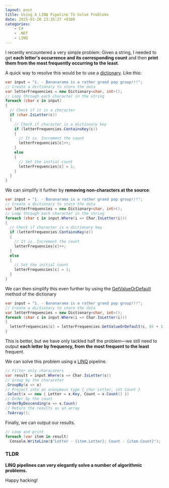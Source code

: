 ```yaml
---
layout: post
title: Using A LINQ Pipeline To Solve Problems
date: 2025-01-20 23:35:27 +0300
categories:
    - C#
    - .NET
    - LINQ
---
```


I recently encountered a very simple problem: Given a string, I needed to get **each letter's occurrence and its corresponding count** and then **print them from the most frequently occurring to the least**.

A quick way to resolve this would be to use a [dictionary](https://learn.microsoft.com/en-us/dotnet/api/system.collections.generic.dictionary-2?view=net-9.0). Like this:

```c#
var input = "1. - Bananarama is a rather grand pop group!!!";
// Create a dictionary to store the data
var letterFrequencies = new Dictionary<char, int>();
// Loop through each character in the string
foreach (char c in input)
{
  // Check if it is a character
  if (char.IsLetter(c))
  {
    // Check if character is a dictionary key
    if (letterFrequencies.ContainsKey(c))
    {
      // It is. Increment the count
      letterFrequencies[c]++;
    }
    else
    {
      // Set the initial count
      letterFrequencies[c] = 1;
    }
  }
}

```

We can simplify it further by **removing non-characters at the source**:

```c#
var input = "1. - Bananarama is a rather grand pop group!!!";
// Create a dictionary to store the data
var letterFrequencies = new Dictionary<char, int>();
// Loop through each character in the string
foreach (char c in input.Where(i => Char.IsLetter(i)))
{
  // Check if character is a dictionary key
  if (letterFrequencies.ContainsKey(c))
  {
    // It is. Increment the count
    letterFrequencies[c]++;
  }
  else
  {
    // Set the initial count
    letterFrequencies[c] = 1;
  }
}
```

We can then simplify this even further by using the [GetValueOrDefault]() method of the dictionary

```c#
var input = "1. - Bananarama is a rather grand pop group!!!";
// Create a dictionary to store the data
var letterFrequencies = new Dictionary<char, int>();
foreach (char c in input.Where(i => Char.IsLetter(i)))
{
  letterFrequencies[c] = letterFrequencies.GetValueOrDefault(c, 0) + 1;
}
```

This is better, but we have only tackled half the problem—we still need to output **each letter by frequency, from the most frequent to the least** frequent.

We can solve this problem using a [LINQ](https://learn.microsoft.com/en-us/dotnet/csharp/linq/) pipeline.

```c#
// Filter only characaters
var result = input.Where(s => Char.IsLetter(s))
// Group by the characeter
.GroupBy(x => x)
// Project into an anonymous type { char Letter, int Count }
.Select(x => new { Letter = x.Key, Count = x.Count() })
// Order by the count
.OrderByDescending(x => x.Count)
// Return the results as an array
.ToArray();
```

Finally, we can output our results.

```c#
// Loop and print
foreach (var item in result)
  Console.WriteLine($"Letter - {item.Letter}; Count - {item.Count}");
```

### TLDR

**LINQ pipelines can very elegantly solve a number of algorithmic problems.**

Happy hacking!
